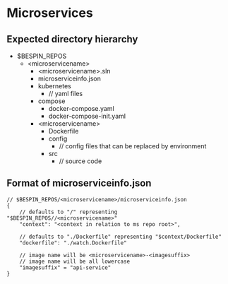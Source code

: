 # Microservices

## Expected directory hierarchy

* $BESPIN_REPOS
  * \<microservicename\>
    * \<microservicename\>.sln
    * microserviceinfo.json
    * kubernetes
      * // yaml files
    * compose
      * docker-compose.yaml
      * docker-compose-init.yaml
    * \<microservicename\>
      * Dockerfile
      * config
        * // config files that can be replaced by environment
      * src
        * // source code


## Format of microserviceinfo.json

    // $BESPIN_REPOS/<microservicename>/microserviceinfo.json
    {
        // defaults to "/" representing "$BESPIN_REPOS//<microservicename>"
        "context": "<context in relation to ms repo root>",

        // defaults to "./Dockerfile" representing "$context/Dockerfile"
        "dockerfile": "./watch.Dockerfile"
        
        // image name will be <microservicename>-<imagesuffix>
        // image name will be all lowercase
        "imagesuffix" = "api-service"
    }    
